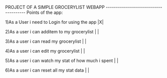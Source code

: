 PROJECT OF A SIMPLE GROCERYLIST WEBAPP
*--------------------------------------*
Points of the app:

1)As a User i need to Login for using the app |X|

2)As a user i can additem to my grocerylist | |

3)As a user i can read my grocerylist | |

4)As a user i can edit my grocerylist | |

5)As a user i can watch my stat of how much i spent | |
 
6)As a user i can reset all my stat data | |